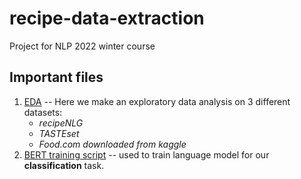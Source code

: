 recipe-data-extraction
==============

Project for NLP 2022 winter course 

Important files
--------------------
1. [EDA](https://github.com/maciejchrabaszcz/recipe-data-extraction/blob/main/src/notebooks/EDA.ipynb) -- Here we make an exploratory data analysis on 3 different datasets:
    * *recipeNLG*
    * *TASTEset*
    * *Food.com downloaded from kaggle*
2. [BERT training script](https://github.com/maciejchrabaszcz/recipe-data-extraction/blob/main/scripts/dietary_tags_classification/training_bert.py) -- used to train language model for our **classification** task.
